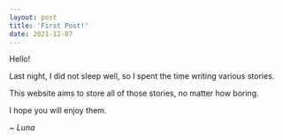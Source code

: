 ```yaml
---
layout: post
title: 'First Post!'
date: 2021-12-07
---
```


Hello!

Last night, I did not sleep well, so I spent the time writing
various stories.

This website aims to store all of those stories, no matter how
boring.

I hope you will enjoy them.

_~ Luna_
